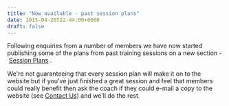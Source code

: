 ```yaml
---
title: "Now available - past session plans"
date: 2015-04-26T22:44:00+0000
draft: false
---
```

Following enquiries from a number of members we have now started publishing some of the plans from past training sessions on a new section - [Session Plans](/training/session-plans/)
.

We're not guaranteeing that every session plan will make it on to the website but if you've just finished a great session and feel that members could really benefit then ask the coach if they could e-mail a copy to the website (see [Contact Us](/contact-us/)) and we'll do the rest.

